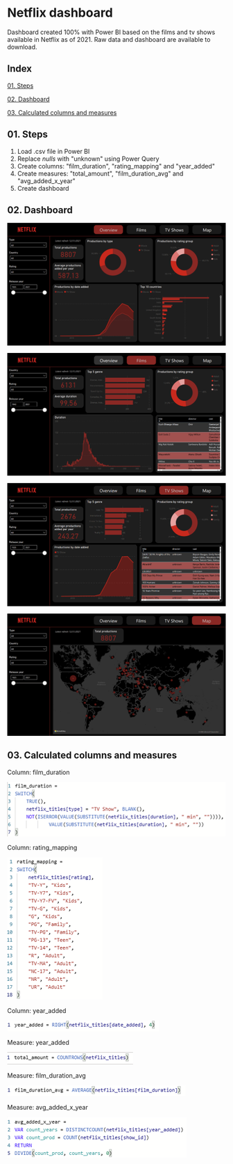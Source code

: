 # Netflix dashboard

Dashboard created 100% with Power BI based on the films and tv shows available in Netflix as of 2021.
Raw data and dashboard are available to download.

## Index

[01. Steps](#01-steps)

[02. Dashboard](#02-dashboard)

[03. Calculated columns and measures](#03-calculated-columns-and-measures)


## 01. Steps

1. Load .csv file in Power BI
2. Replace _nulls_ with "unknown" using Power Query
3. Create columns: "film_duration", "rating_mapping" and "year_added"
4. Create measures: "total_amount", "film_duration_avg" and "avg_added_x_year"
5. Create dashboard

## 02. Dashboard

![alt text](images/dashboard1.png)

![alt text](images/dashboard2.png)

![alt text](images/dashboard3.png)

![alt text](images/dashboard4.png)

## 03. Calculated columns and measures

Column: film_duration

![alt text](images/film_duration.png)

Column: rating_mapping

![alt text](images/rating_mapping.png)

Column: year_added

![alt text](images/year_added.png)

Measure: year_added

![alt text](images/total_amount.png)

Measure: film_duration_avg

![alt text](images/film_duration_avg.png)

Measure: avg_added_x_year

![alt text](images/avg_added_x_year.png)
